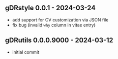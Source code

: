 ## gDRstyle 0.0.1 - 2024-03-24
* add support for CV customization via JSON file
* fix bug (invalid `why` column in vitae entry)

## gDRutils 0.0.0.9000 - 2024-03-12
* initial commit
